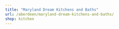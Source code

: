 ```yaml
---
title: "Maryland Dream Kitchens and Baths"
url: /aberdeen/maryland-dream-kitchens-and-baths/
shop: kitchen
---
```


